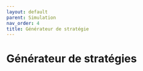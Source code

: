 ```yaml
---
layout: default
parent: Simulation
nav_order: 4
title: Générateur de stratégie
---
```


# Générateur de stratégies

<script src="https://github.com/Unimakers/Docs-Unimakers-CDR-2024/docs/Simulation/pages/simulation/projet0/p5.js"></script>
<script src="https://cdn.jsdelivr.net/npm/quicksettings@latest/quicksettings.min.js"></script>
<script src="https://github.com/Unimakers/Docs-Unimakers-CDR-2024/docs/Simulation/pages/simulation/projet0/p5.gui.js"></script> 
<link rel="stylesheet" type="text/css" href="style.css">

<div id="ui-container" class="container">
    <div id="checkboxContainer" class="col mb-2">
        <!-- Les cases à cocher seront ajoutées ici par p5.js -->
    </div>
    <div id="buttonsContainer" class="col mb-2">
        <!-- Les boutons seront ajoutés ici par p5.js -->
    </div>
    <div id="robotContainer" class="col mb-2">
        <!-- Les boutons de la simu robot ajoutés ici par p5.js -->
    </div>
    <div id="fileInputContainer" class="col mb-2">
        <!-- L'input de fichier sera ajouté ici par p5.js -->
    </div>
</div>

<div id="p5-container"></div>

<script src="sketch.V_2.js"></script>